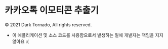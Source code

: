 # 카카오톡 이모티콘 추출기
© 2021 Dark Tornado, All rights reserved.

* 이 애플리케이션 및 소스 코드를 사용함으로서 발생하는 일에 개발자는 책임을 지지 않아요 :(
